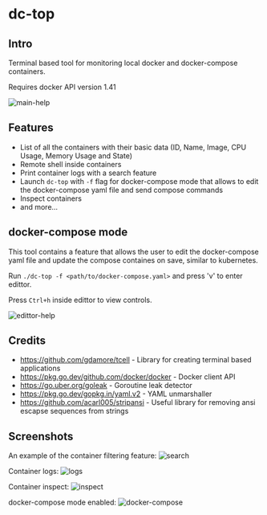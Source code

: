 # dc-top

## Intro
Terminal based tool for monitoring local docker and docker-compose containers.

Requires docker API version 1.41

![main-help](https://user-images.githubusercontent.com/44703928/165945935-679c50d0-669f-451c-afcc-d604b556adc1.png)

## Features

* List of all the containers with their basic data (ID, Name, Image, CPU Usage, Memory Usage and State)
* Remote shell inside containers
* Print container logs with a search feature
* Launch `dc-top` with `-f` flag for docker-compose mode that allows to edit the docker-compose yaml file and send compose commands
* Inspect containers
* and more...

## docker-compose mode
This tool contains a feature that allows the user to edit the docker-compose yaml file and update the compose containes on save, similar to kubernetes.

Run `./dc-top -f <path/to/docker-compose.yaml>` and press 'v' to enter edittor.

Press `Ctrl+h` inside edittor to view controls.

![edittor-help](https://user-images.githubusercontent.com/44703928/165941771-1a742e34-d093-4db0-838c-3e1c16e1e0b1.png)

## Credits
* https://github.com/gdamore/tcell - Library for creating terminal based applications
* https://pkg.go.dev/github.com/docker/docker - Docker client API
* https://go.uber.org/goleak - Goroutine leak detector
* https://pkg.go.dev/gopkg.in/yaml.v2 - YAML unmarshaller
* https://github.com/acarl005/stripansi - Useful library for removing ansi escapse sequences from strings

## Screenshots

An example of the container filtering feature:
![search](https://user-images.githubusercontent.com/44703928/165943008-927c78de-2aea-42d6-99df-a80c5754781c.png)

Container logs:
![logs](https://user-images.githubusercontent.com/44703928/165942597-a869de45-a6fe-4f60-a6f1-b750a04bf591.png)

Container inspect:
![inspect](https://user-images.githubusercontent.com/44703928/165942593-30b755cd-d415-4776-b66a-dad1244f5eb1.png)

docker-compose mode enabled:
![docker-compose](https://user-images.githubusercontent.com/44703928/165942589-2a2b917c-1607-4eeb-893c-58882254ff9b.png)
